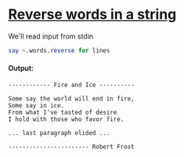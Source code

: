 [1]: http://rosettacode.org/wiki/Reverse_words_in_a_string

# [Reverse words in a string][1]

We'll read input from stdin

```perl
say ~.words.reverse for lines
```

#### Output:
```
------------ Fire and Ice ----------

Some say the world will end in fire,
Some say in ice.
From what I've tasted of desire
I hold with those who favor fire.

... last paragraph elided ...

----------------------- Robert Frost
```